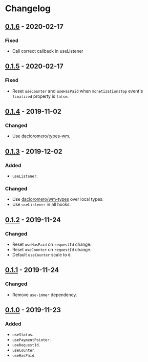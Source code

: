 # Changelog

## [0.1.6] - 2020-02-17
### Fixed
- Call correct callback in useListener

## [0.1.5] - 2020-02-17
### Fixed
- Reset `useCounter` and `useHasPaid` when `monetizationstop` event's `finalized` property is `false`.

## [0.1.4] - 2019-11-02
### Changed
- Use [dacioromero/types-wm](https://github.com/dacioromero/react-hook-wm).

## [0.1.3] - 2019-12-02
### Added
- `useListener`.

### Changed
- Use [dacioromero/wm-types](https://github.com/dacioromero/wm-types) over local types.
- Use `useListener` in all hooks.


## [0.1.2] - 2019-11-24
### Changed
- Reset `useHasPaid` on `requestId` change.
- Reset `useCounter` on `requestId` change.
- Default `useCounter` scale to `0`.

## [0.1.1] - 2019-11-24
### Changed
- Remove `use-immer` dependency.

## [0.1.0] - 2019-11-23
### Added
- `useStatus`.
- `usePaymentPointer`.
- `useRequestId`.
- `useCounter`.
- `useHasPaid`.

[0.1.6]: https://github.com/dacioromero/react-hook-wm/compare/0.1.5...0.1.6
[0.1.5]: https://github.com/dacioromero/react-hook-wm/compare/0.1.4...0.1.5
[0.1.4]: https://github.com/dacioromero/react-hook-wm/compare/0.1.3...0.1.4
[0.1.3]: https://github.com/dacioromero/react-hook-wm/compare/0.1.2...0.1.3
[0.1.2]: https://github.com/dacioromero/react-hook-wm/compare/0.1.1...0.1.2
[0.1.1]: https://github.com/dacioromero/react-hook-wm/compare/0.1.0...0.1.1
[0.1.0]: https://github.com/dacioromero/react-hook-wm/releases/tag/0.1.0
